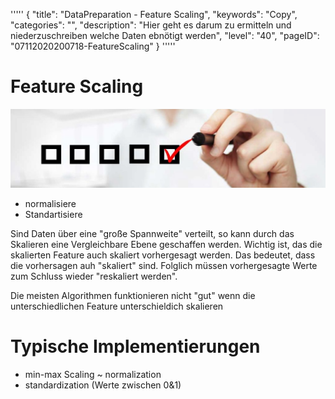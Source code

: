 '''''
{
"title": "DataPreparation - Feature Scaling",
"keywords": "Copy",
"categories": "",
"description": "Hier geht es darum zu ermitteln und niederzuschreiben welche Daten ebnötigt werden",
"level": "40",
"pageID": "07112020200718-FeatureScaling"
}
'''''

# Feature Scaling

![BannerChecklist](./../imgs/2020-11-19-08-20-02.png)

- normalisiere
- Standartisiere

Sind Daten über eine "große Spannweite" verteilt, so kann durch das Skalieren eine Vergleichbare Ebene geschaffen werden. Wichtig ist, das die skalierten Feature auch skaliert vorhergesagt werden. Das bedeutet, dass die vorhersagen auh "skaliert" sind. Folglich müssen vorhergesagte Werte zum Schluss wieder "reskaliert werden".

Die meisten Algorithmen funktionieren nicht "gut" wenn die unterschiedlichen Feature unterschieldich skalieren

# Typische Implementierungen
- min-max Scaling ~ normalization
- standardization (Werte zwischen 0&1)


